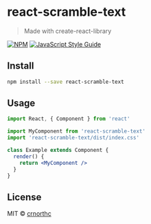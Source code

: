 # react-scramble-text

> Made with create-react-library

[![NPM](https://img.shields.io/npm/v/react-scramble-text.svg)](https://www.npmjs.com/package/react-scramble-text) [![JavaScript Style Guide](https://img.shields.io/badge/code_style-standard-brightgreen.svg)](https://standardjs.com)

## Install

```bash
npm install --save react-scramble-text
```

## Usage

```jsx
import React, { Component } from 'react'

import MyComponent from 'react-scramble-text'
import 'react-scramble-text/dist/index.css'

class Example extends Component {
  render() {
    return <MyComponent />
  }
}
```

## License

MIT © [crnorthc](https://github.com/crnorthc)
